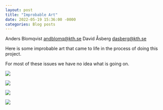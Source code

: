 ```yaml
---
layout: post
title: "Improbable Art"
date: 2022-05-19 15:36:00 -0000
categories: Blog posts
---
```


Anders Blomqvist andblomq@kth.se 
David Åsberg dasberg@kth.se 

Here is some improbable art that came to life in the process of doing this project. 

For most of these issues we have no idea what is going on. 


![](/dgi22_project/assets/improbable-art-1.gif)  

![](/dgi22/assets/improbable-art-2.gif)  

![](/dgi22/assets/improbable_art_3.png)  

![](/dgi22/assets/improbable_art_4_negative_density.gif)  
